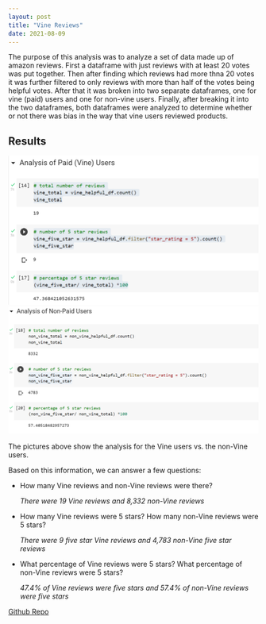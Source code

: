 ```yaml
---
layout: post
title: "Vine Reviews"
date: 2021-08-09
---
```

The purpose of this analysis was to analyze a set of data made up of amazon reviews. First a dataframe with just reviews with at least 20 votes was put together. Then after finding which reviews had more thna 20 votes it was further filtered to only reviews with more than half of the votes being helpful votes. After that it was broken into two separate dataframes, one for vine (paid) users and one for non-vine users. Finally, after breaking it into the two dataframes, both dataframes were analyzed to determine whether or not there was bias in the way that vine users reviewed products.

## Results 
<img src = "/assets/vine_reviews.png">
<img src = "/assets/non_vine_reviews.png">

The pictures above show the analysis for the Vine users vs. the non-Vine users.

Based on this information, we can answer a few questions:
* How many Vine reviews and non-Vine reviews were there?

  *There were 19 Vine reviews and 8,332 non-Vine reviews*
  
* How many Vine reviews were 5 stars? How many non-Vine reviews were 5 stars? 

  *There were 9 five star Vine reviews and 4,783 non-Vine five star reviews*
  
* What percentage of Vine reviews were 5 stars? What percentage of non-Vine reviews were 5 stars?

  *47.4% of Vine reviews were five stars and 57.4% of non-Vine reviews were five stars*

[Github Repo](https://github.com/naomishields/Amazon_Vine_Analysis)
